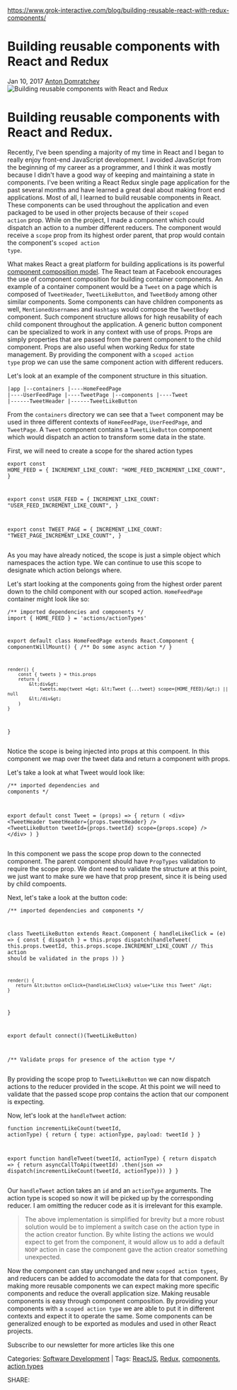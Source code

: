 <a href="https://www.grok-interactive.com/blog/building-reusable-react-with-redux-components/">https://www.grok-interactive.com/blog/building-reusable-react-with-redux-components/</a><div id="articleHeader"><h1>Building reusable components with React and Redux</h1></div><div> <time>Jan 10, 2017</time> <a href="/blog/anton-domratchev/" target="_blank">Anton Domratchev</a></div><div class="readableLargeImageContainer"><img src="/assets/2017/01/Verschiedene_LEDs-e70dd5bf0b0c7382530e7c4e329ff2d1fbbbfbb0f42a1e6543fe684a09548d2b.jpg" alt="Building reusable components with React and Redux" /></div><h1>Building reusable components with React and Redux.</h1><p>Recently, I've been spending a majority of my time in React and I began to really enjoy front-end JavaScript development. I avoided JavaScript from the beginning of my career as a programmer, and I think it was mostly because I didn't have a good way of keeping and maintaining a state in components. I've been writing a React Redux single page application for the past several months and have learned a great deal about making front end applications. Most of all, I learned to build reusable components in React. These components can be used throughout the application and even packaged to be used in other projects because of their <code>scoped action</code> prop. While on the project, I made a component which could dispatch an action to a number different reducers. The component would receive a <code>scope</code> prop from its highest order parent, that prop would contain the component's <code>scoped action type</code>.</p><p>What makes React a great platform for building applications is its powerful <a href="https://facebook.github.io/react/docs/composition-vs-inheritance.html" target="_blank">component composition model</a>. The React team at Facebook encourages the use of component composition for building container components. An example of a container component would be a <code>Tweet</code> on a page which is composed of <code>TweetHeader</code>, <code>TweetLikeButton</code>, and <code>TweetBody</code> among other similar components. Some components can have children components as well, <code>MentionedUsernames</code> and <code>Hashtags</code> would compose the <code>TweetBody</code> component. Such component structure allows for high reusability of each child component throughout the application. A generic button component can be specialized to work in any context with use of props. Props are simply properties that are passed from the parent component to the child component. Props are also useful when working Redux for state management. By providing the component with a <code>scoped action type</code> prop we can use the same component action with different reducers.</p><p>Let's look at an example of the component structure in this situation.</p><div><pre><code>|app
|--containers
|----HomeFeedPage
|----UserFeedPage
|----TweetPage
|--components
|----Tweet
|------TweetHeader
|------TweetLikeButton
</code></pre></div><p>From the <code>containers</code> directory we can see that a <code>Tweet</code> component may be used in three different contexts of <code>HomeFeedPage</code>, <code>UserFeedPage</code>, and <code>TweetPage</code>. A <code>Tweet</code> component contains a <code>TweetLikeButton</code> component which would dispatch an action to transform some data in the state.</p><p>First, we will need to create a scope for the shared action types</p><div><pre><code>export const HOME_FEED = {
    INCREMENT_LIKE_COUNT: "HOME_FEED_INCREMENT_LIKE_COUNT",
}

export const USER_FEED = {
    INCREMENT_LIKE_COUNT: "USER_FEED_INCREMENT_LIKE_COUNT",
}

export const TWEET_PAGE = {
    INCREMENT_LIKE_COUNT: "TWEET_PAGE_INCREMENT_LIKE_COUNT",
}
</code></pre></div><p>As you may have already noticed, the scope is just a simple object which namespaces the action type. We can continue to use this scope to designate which action belongs where.</p><p>Let's start looking at the components going from the highest order parent down to the child component with our scoped action. <code>HomeFeedPage</code> container might look like so:</p><div><pre><code>/** imported dependencies and components */
import { HOME_FEED } = 'actions/actionTypes'

export default class HomeFeedPage extends React.Component {
    componentWillMount() {
        /** Do some async action */
    }

    render() {
        const { tweets } = this.props
        return (
            &lt;div&gt; 
                tweets.map(tweet =&gt; &lt;Tweet {...tweet} scope={HOME_FEED}/&gt;) || null
            &lt;/div&gt;
        )
    }
}
</code></pre></div><p>Notice the scope is being injected into props at this compoent. In this component we map over the tweet data and return a component with props.</p><p>Let's take a look at what Tweet would look like:</p><div><pre><code>/** imported dependencies and components */

export default const Tweet = (props) =&gt; {
    return (
        &lt;div&gt;
            &lt;TweetHeader tweetHeader={props.tweetHeader} /&gt;
            &lt;TweetLikeButton tweetId={props.tweetId} scope={props.scope} /&gt;
        &lt;/div&gt;
    )
}
</code></pre></div><p>In this component we pass the scope prop down to the connected component. The parent component should have <code>PropTypes</code> validation to require the scope prop. We dont need to validate the structure at this point, we just want to make sure we have that prop present, since it is being used by child compoents.</p><p>Next, let's take a look at the button code:</p><div><pre><code>/** imported dependencies and components */

class TweetLikeButton extends React.Component {
    handleLikeClick = (e) =&gt; {
        const { dispatch } = this.props
        dispatch(handleTweet(
            this.props.tweetId, 
            this.props.scope.INCREMENT_LIKE_COUNT // This action should be validated in the props
        ))
    }

    render() {
       return &lt;button onClick={handleLikeClick} value="Like this Tweet" /&gt;
    }
}

export default connect()(TweetLikeButton)

/** Validate props for presence of the action type */
</code></pre></div><p>By providing the scope prop to <code>TweetLikeButton</code> we can now dispatch actions to the reducer provided in the scope. At this point we will need to validate that the passed scope prop contains the action that our component is expecting.</p><p>Now, let's look at the <code>handleTweet</code> action:</p><div><pre><code>function incrementLikeCount(tweetId, actionType) {
    return { type: actionType, payload: tweetId }
}

export function handleTweet(tweetId, actionType) {
    return dispatch =&gt; {
        return asyncCallToApi(tweetId)
            .then(json =&gt; dispatch(incrementLikeCount(tweetId, actionType)))
    }
}
</code></pre></div><p>Our <code>handleTweet</code> action takes an <code>id</code> and an <code>actionType</code> arguments. The action type is scoped so now it will be picked up by the corresponding reducer. I am omitting the reducer code as it is irrelevant for this example.</p><blockquote><p>The above implementation is simplified for brevity but a more robust solution would be to implement a switch case on the action type in the action creator function. By white listing the actions we would expect to get from the component, it would allow us to add a default <code>NOOP</code> action in case the component gave the action creator something unexpected.</p></blockquote><p>Now the component can stay unchanged and new <code>scoped action types</code>, and reducers can be added to accomodate the data for that component. By making more reusable components we can expect making more specific components and reduce the overall application size. Making reusable components is easy through component composition. By providing your components with a <code>scoped action type</code> we are able to put it in different contexts and expect it to operate the same. Some components can be generalized enough to be exported as modules and used in other React projects.</p><div id="mc_embed_signup"> <div id="mc_embed_signup_scroll"> <label>Subscribe to our newsletter for more articles like this one</label> </div><p> Categories: <a href="/blog/category/software_development/" target="_blank">Software Development</a> | Tags: <a href="/blog/tag/reactjs/" target="_blank">ReactJS</a>, <a href="/blog/tag/redux/" target="_blank">Redux</a>, <a href="/blog/tag/components/" target="_blank">components</a>, <a href="/blog/tag/action_types/" target="_blank">action types</a></p><p> SHARE:    </p>